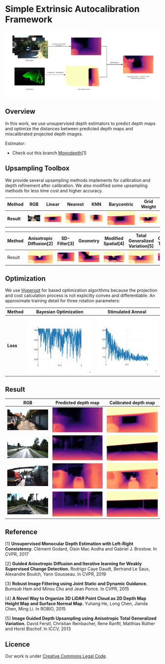 # Simple Extrinsic Autocalibration Framework

![framework](img/framework.png)

## Overview
In this work, we use unsupervised depth estimators to predict depth maps and optimize the distances between predicted depth maps and miscalibrated projected depth images. 

Estimator:

- Check out this branch [Monodepth](https://github.com/KruskalLin/Autocalibration/tree/monodepth)[1]

## Upsampling Toolbox

We provide several upsampling methods implements for calibration and depth refinement after calibration. We also modified some upsampling methods for less time cost and higher accuracy.

|  **Method**   |  RGB | Linear | Nearest | KNN | Barycentric | Grid Weight |
|  ----  | ---- | ----  | ----  | ----  | ----  | ----  |
| **Result**  | ![RGB](img/rgb.png)  | ![Linear](img/linear.png) | ![Nearest](img/nearest.png) | ![KNN](img/knn.png) | ![Barycentric](img/barycentric.png) |  ![Grid_weight](img/grid_weight.png) |


|  Method   | Anisotropic Diffusion[2] | SD-Filter[3]  | Geometry | Modified Spatial[4] | Total Generalized Variation[5] |  Clough Tocher |
|  ----  | ---- | ----  | ----  | ----  | ----  | ----  |
| Result  | ![Anisotropic](img/anisotropic.png) | ![SDFilter](img/sdfilter.png) | ![geometry](img/geometry.png) | ![Barycentric](img/spatial.png) |  ![tgv](img/tgv.png) | ![CloughTocher](img/clough.png)

## Optimization

We use [Hyperopt](https://github.com/hyperopt/hyperopt) for based optimization algorithms because the projection and cost calculation process is not explicitly convex and differentiable. An approximate training detail for three rotation parameters:

|  **Method**   |  Bayesian Optimization | Stimulated Anneal |
|  ----  | ---- | ----  |
| **Loss**  | ![bayesian](img/bayesian_rot_loss.png)  | ![anneal](img/anneal_rot_loss.png) |

## Result

|  RGB   | Predicted depth map  | Calibrated depth map  |
|  ----  | ---- | ----  |
| ![rgb1](img/rgb1.png)  | ![depth1](img/depth1.png) | ![result1](img/result1.png) |
| ![rgb2](img/rgb2.png)  | ![depth1](img/depth2.png) | ![result1](img/result2.png) |
| ![rgb3](img/rgb3.png)  | ![depth1](img/depth3.png) | ![result1](img/result3.png) |
| ![rgb4](img/rgb4.png)  | ![depth1](img/depth4.png) | ![result1](img/result4.png) |


## Reference
[1] **Unsupervised Monocular Depth Estimation with Left-Right Consistency.** Clément Godard, Oisin Mac Aodha and Gabriel J. Brostow. In CVPR, 2017

[2] **Guided Anisotropic Diffusion and Iterative learning for Weakly Supervised Change Detection.** Rodrigo Caye Daudt, Bertrand Le Saux, Alexandre Boulch, Yann Gousseau. In CVPR, 2019

[3] **Robust Image Filtering using Joint Static and Dynamic Guidance.** Bumsub Ham and Minsu Cho and Jean Ponce. In CVPR, 2015

[4] **A Novel Way to Organize 3D LiDAR Point Cloud as 2D Depth Map Height Map and Surface Normal Map.** Yuhang He, Long Chen, Jianda Chen, Ming Li. In ROBIO, 2015

[5] **Image Guided Depth Upsampling using Anisotropic Total Generalized Variation.** David Ferstl, Christian Reinbacher, Rene Ranftl, Matthias Rüther and Horst Bischof. In ICCV, 2013

## Licence
Our work is under [Creative Commons Legal Code](https://creativecommons.org/licenses/by/3.0/legalcode).

